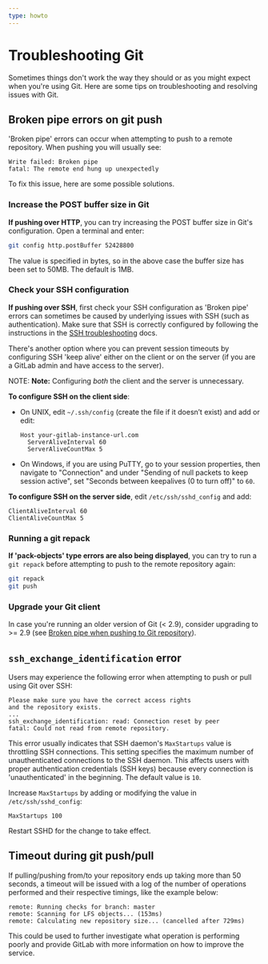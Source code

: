 ```yaml
---
type: howto
---
```


# Troubleshooting Git

Sometimes things don't work the way they should or as you might expect when
you're using Git. Here are some tips on troubleshooting and resolving issues
with Git.

## Broken pipe errors on git push

'Broken pipe' errors can occur when attempting to push to a remote repository.
When pushing you will usually see:

```text
Write failed: Broken pipe
fatal: The remote end hung up unexpectedly
```

To fix this issue, here are some possible solutions.

### Increase the POST buffer size in Git

**If pushing over HTTP**, you can try increasing the POST buffer size in Git's
configuration. Open a terminal and enter:

```sh
git config http.postBuffer 52428800
```

The value is specified in bytes, so in the above case the buffer size has been
set to 50MB. The default is 1MB.

### Check your SSH configuration

**If pushing over SSH**, first check your SSH configuration as 'Broken pipe'
errors can sometimes be caused by underlying issues with SSH (such as
authentication). Make sure that SSH is correctly configured by following the
instructions in the [SSH troubleshooting] docs.

There's another option where you can prevent session timeouts by configuring
SSH 'keep alive' either on the client or on the server (if you are a GitLab
admin and have access to the server).

NOTE: **Note:**
Configuring *both* the client and the server is unnecessary.

**To configure SSH on the client side**:

- On UNIX, edit `~/.ssh/config` (create the file if it doesn’t exist) and
  add or edit:

  ```text
  Host your-gitlab-instance-url.com
    ServerAliveInterval 60
    ServerAliveCountMax 5
  ```

- On Windows, if you are using PuTTY, go to your session properties, then
  navigate to "Connection" and under "Sending of null packets to keep
  session active", set "Seconds between keepalives (0 to turn off)" to `60`.

**To configure SSH on the server side**, edit `/etc/ssh/sshd_config` and add:

```text
ClientAliveInterval 60
ClientAliveCountMax 5
```

### Running a git repack

**If 'pack-objects' type errors are also being displayed**, you can try to
run a `git repack` before attempting to push to the remote repository again:

```sh
git repack
git push
```

### Upgrade your Git client

In case you're running an older version of Git (< 2.9), consider upgrading
to >= 2.9 (see [Broken pipe when pushing to Git repository][Broken-Pipe]).

## `ssh_exchange_identification` error

Users may experience the following error when attempting to push or pull
using Git over SSH:

```text
Please make sure you have the correct access rights
and the repository exists.
...
ssh_exchange_identification: read: Connection reset by peer
fatal: Could not read from remote repository.
```

This error usually indicates that SSH daemon's `MaxStartups` value is throttling
SSH connections. This setting specifies the maximum number of unauthenticated
connections to the SSH daemon. This affects users with proper authentication
credentials (SSH keys) because every connection is 'unauthenticated' in the
beginning. The default value is `10`.

Increase `MaxStartups` by adding or modifying the value in `/etc/ssh/sshd_config`:

```text
MaxStartups 100
```

Restart SSHD for the change to take effect.

## Timeout during git push/pull

If pulling/pushing from/to your repository ends up taking more than 50 seconds,
a timeout will be issued with a log of the number of operations performed
and their respective timings, like the example below:

```text
remote: Running checks for branch: master
remote: Scanning for LFS objects... (153ms)
remote: Calculating new repository size... (cancelled after 729ms)
```

This could be used to further investigate what operation is performing poorly
and provide GitLab with more information on how to improve the service.

[SSH troubleshooting]: ../../ssh/README.md#troubleshooting "SSH Troubleshooting"
[Broken-Pipe]: https://stackoverflow.com/questions/19120120/broken-pipe-when-pushing-to-git-repository/36971469#36971469 "StackOverflow: 'Broken pipe when pushing to Git repository'"
